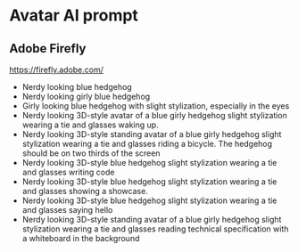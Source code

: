 # Avatar AI prompt

## Adobe Firefly

https://firefly.adobe.com/

* Nerdy looking blue hedgehog  
* Nerdy looking girly blue hedgehog  
* Girly looking blue hedgehog with slight stylization, especially in the eyes  
* Nerdy looking 3D-style avatar of a blue girly hedgehog slight stylization wearing a tie and glasses waking up.  
* Nerdy looking 3D-style standing avatar of a blue girly hedgehog slight stylization wearing a tie and glasses riding a bicycle. The hedgehog should be on two thirds of the screen  
* Nerdy looking 3D-style blue hedgehog slight stylization wearing a tie and glasses writing code  
* Nerdy looking 3D-style blue hedgehog slight stylization wearing a tie and glasses showing a showcase.  
* Nerdy looking 3D-style blue hedgehog slight stylization wearing a tie and glasses saying hello  
* Nerdy looking 3D-style standing avatar of a blue girly hedgehog slight stylization wearing a tie and glasses reading technical specification with a whiteboard in the background